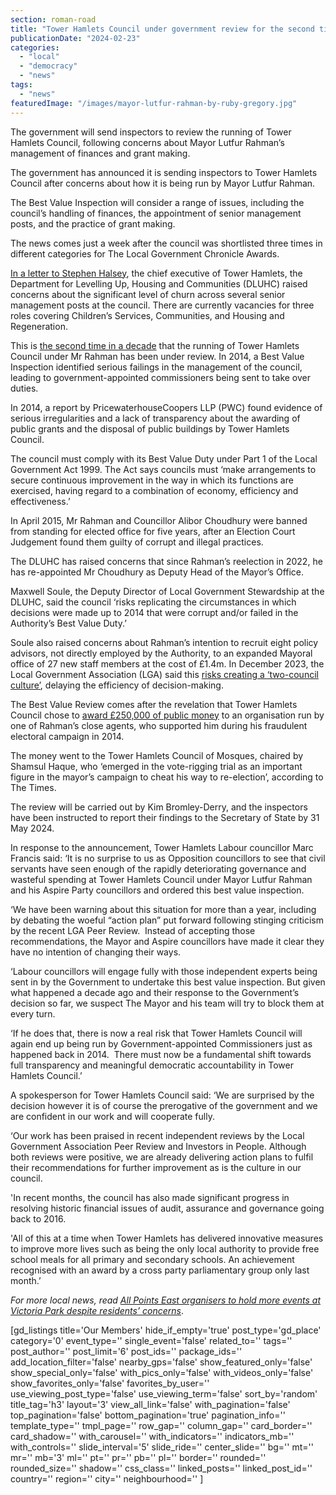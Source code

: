 ```yaml
---
section: roman-road
title: "Tower Hamlets Council under government review for the second time in a decade"
publicationDate: "2024-02-23"
categories: 
  - "local"
  - "democracy"
  - "news"
tags: 
  - "news"
featuredImage: "/images/mayor-lutfur-rahman-by-ruby-gregory.jpg"
---
```


The government will send inspectors to review the running of Tower Hamlets Council, following concerns about Mayor Lutfur Rahman’s management of finances and grant making.

The government has announced it is sending inspectors to Tower Hamlets Council after concerns about how it is being run by Mayor Lutfur Rahman.

The Best Value Inspection will consider a range of issues, including the council’s handling of finances, the appointment of senior management posts, and the practice of grant making.

The news comes just a week after the council was shortlisted three times in different categories for The Local Government Chronicle Awards. 

[In a letter to Stephen Halsey](https://assets.publishing.service.gov.uk/media/65d720f1188d770011038893/London_Borough_of_Tower_Hamlets_Letter_to_the_Chief_Executive_in_relation_to_the_Best_Value_Inspection.pdf), the chief executive of Tower Hamlets, the Department for Levelling Up, Housing and Communities (DLUHC) raised concerns about the significant level of churn across several senior management posts at the council. There are currently vacancies for three roles covering Children’s Services, Communities, and Housing and Regeneration. 

This is [the second time in a decade](https://www.localgovernmentlawyer.co.uk/governance/396-governance-news/56527-government-sends-best-value-inspectors-into-tower-hamlets-council-again#:~:text=The%20Government%20has%20ordered%20a,that%20reported%20in%20November%202014.) that the running of Tower Hamlets Council under Mr Rahman has been under review. In 2014, a Best Value Inspection identified serious failings in the management of the council, leading to government-appointed commissioners being sent to take over duties.

In 2014, a report by PricewaterhouseCoopers LLP (PWC) found evidence of serious irregularities and a lack of transparency about the awarding of public grants and the disposal of public buildings by Tower Hamlets Council.

The council must comply with its Best Value Duty under Part 1 of the Local Government Act 1999. The Act says councils must ‘make arrangements to secure continuous improvement in the way in which its functions are exercised, having regard to a combination of economy, efficiency and effectiveness.’

In April 2015, Mr Rahman and Councillor Alibor Choudhury were banned from standing for elected office for five years, after an Election Court Judgement found them guilty of corrupt and illegal practices.

The DLUHC has raised concerns that since Rahman’s reelection in 2022, he has re-appointed Mr Choudhury as Deputy Head of the Mayor’s Office.

Maxwell Soule, the Deputy Director of Local Government Stewardship at the DLUHC, said the council ‘risks replicating the circumstances in which decisions were made up to 2014 that were corrupt and/or failed in the Authority’s Best Value Duty.’

Soule also raised concerns about Rahman’s intention to recruit eight policy advisors, not directly employed by the Authority, to an expanded Mayoral office of 27 new staff members at the cost of £1.4m. In December 2023, the Local Government Association (LGA) said this [risks creating a ‘two-council culture’](https://romanroadlondon.com/tower-hamlets-two-council-culture-local-government-association-report/), delaying the efficiency of decision-making. 

The Best Value Review comes after the revelation that Tower Hamlets Council chose to [award £250,000 of public money](https://www.thetimes.co.uk/article/firm-run-disgraced-mayor-lutfur-rahman-supporter-contract-tower-hamlets-llkph9rgg) to an organisation run by one of Rahman’s close agents, who supported him during his fraudulent electoral campaign in 2014.

The money went to the Tower Hamlets Council of Mosques, chaired by Shamsul Haque, who ‘emerged in the vote-rigging trial as an important figure in the mayor’s campaign to cheat his way to re-election’, according to The Times.

The review will be carried out by Kim Bromley-Derry, and the inspectors have been instructed to report their findings to the Secretary of State by 31 May 2024.

In response to the announcement, Tower Hamlets Labour councillor Marc Francis said: ‘It is no surprise to us as Opposition councillors to see that civil servants have seen enough of the rapidly deteriorating governance and wasteful spending at Tower Hamlets Council under Mayor Lutfur Rahman and his Aspire Party councillors and ordered this best value inspection.  

‘We have been warning about this situation for more than a year, including by debating the woeful “action plan” put forward following stinging criticism by the recent LGA Peer Review.  Instead of accepting those recommendations, the Mayor and Aspire councillors have made it clear they have no intention of changing their ways.

‘Labour councillors will engage fully with those independent experts being sent in by the Government to undertake this best value inspection. But given what happened a decade ago and their response to the Government’s decision so far, we suspect The Mayor and his team will try to block them at every turn.

‘If he does that, there is now a real risk that Tower Hamlets Council will again end up being run by Government-appointed Commissioners just as happened back in 2014.  There must now be a fundamental shift towards full transparency and meaningful democratic accountability in Tower Hamlets Council.’

A spokesperson for Tower Hamlets Council said: ‘We are surprised by the decision however it is of course the prerogative of the government and we are confident in our work and will cooperate fully.

‘Our work has been praised in recent independent reviews by the Local Government Association Peer Review and Investors in People. Although both reviews were positive, we are already delivering action plans to fulfil their recommendations for further improvement as is the culture in our council.

'In recent months, the council has also made significant progress in resolving historic financial issues of audit, assurance and governance going back to 2016.

'All of this at a time when Tower Hamlets has delivered innovative measures to improve more lives such as being the only local authority to provide free school meals for all primary and secondary schools. An achievement recognised with an award by a cross party parliamentary group only last month.’

_For more local news, read_ [_All Points East organisers to hold more events at Victoria Park despite residents’ concerns_](https://romanroadlondon.com/all-points-east-festival-victoria-park-licence-approved-residents-concerned/).

\[gd\_listings title='Our Members' hide\_if\_empty='true' post\_type='gd\_place' category='0' event\_type='' single\_event='false' related\_to='' tags='' post\_author='' post\_limit='6' post\_ids='' package\_ids='' add\_location\_filter='false' nearby\_gps='false' show\_featured\_only='false' show\_special\_only='false' with\_pics\_only='false' with\_videos\_only='false' show\_favorites\_only='false' favorites\_by\_user='' use\_viewing\_post\_type='false' use\_viewing\_term='false' sort\_by='random' title\_tag='h3' layout='3' view\_all\_link='false' with\_pagination='false' top\_pagination='false' bottom\_pagination='true' pagination\_info='' template\_type='' tmpl\_page='' row\_gap='' column\_gap='' card\_border='' card\_shadow='' with\_carousel='' with\_indicators='' indicators\_mb='' with\_controls='' slide\_interval='5' slide\_ride='' center\_slide='' bg='' mt='' mr='' mb='3' ml='' pt='' pr='' pb='' pl='' border='' rounded='' rounded\_size='' shadow='' css\_class='' linked\_posts='' linked\_post\_id='' country='' region='' city='' neighbourhood='' \]
